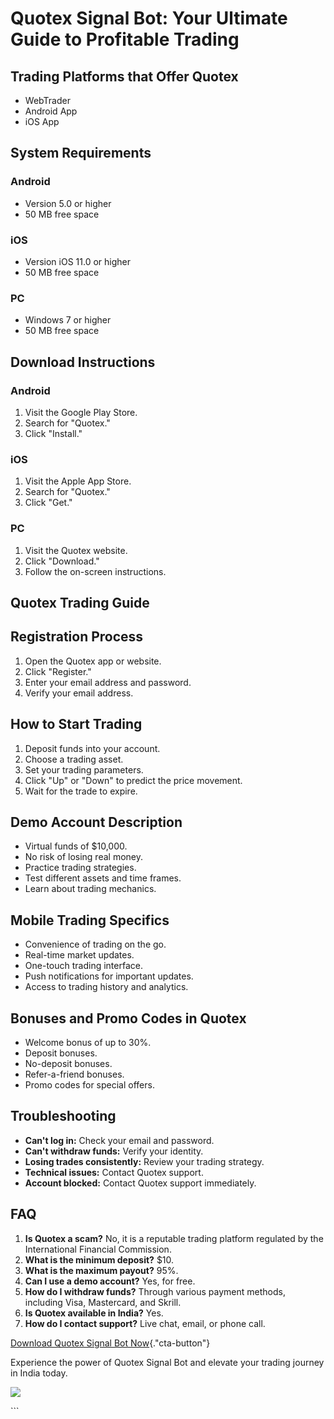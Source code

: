 # Quotex Signal Bot: Your Ultimate Guide to Profitable Trading

## Trading Platforms that Offer Quotex

-   WebTrader
-   Android App
-   iOS App

## System Requirements

### Android

-   Version 5.0 or higher
-   50 MB free space

### iOS

-   Version iOS 11.0 or higher
-   50 MB free space

### PC

-   Windows 7 or higher
-   50 MB free space

## Download Instructions

### Android

1.  Visit the Google Play Store.
2.  Search for "Quotex."
3.  Click "Install."

### iOS

1.  Visit the Apple App Store.
2.  Search for "Quotex."
3.  Click "Get."

### PC

1.  Visit the Quotex website.
2.  Click "Download."
3.  Follow the on-screen instructions.

## Quotex Trading Guide

## Registration Process

1.  Open the Quotex app or website.
2.  Click "Register."
3.  Enter your email address and password.
4.  Verify your email address.

## How to Start Trading

1.  Deposit funds into your account.
2.  Choose a trading asset.
3.  Set your trading parameters.
4.  Click "Up" or "Down" to predict the price movement.
5.  Wait for the trade to expire.

## Demo Account Description

-   Virtual funds of \$10,000.
-   No risk of losing real money.
-   Practice trading strategies.
-   Test different assets and time frames.
-   Learn about trading mechanics.

## Mobile Trading Specifics

-   Convenience of trading on the go.
-   Real-time market updates.
-   One-touch trading interface.
-   Push notifications for important updates.
-   Access to trading history and analytics.

## Bonuses and Promo Codes in Quotex

-   Welcome bonus of up to 30%.
-   Deposit bonuses.
-   No-deposit bonuses.
-   Refer-a-friend bonuses.
-   Promo codes for special offers.

## Troubleshooting

-   **Can\'t log in:** Check your email and password.
-   **Can\'t withdraw funds:** Verify your identity.
-   **Losing trades consistently:** Review your trading strategy.
-   **Technical issues:** Contact Quotex support.
-   **Account blocked:** Contact Quotex support immediately.

## FAQ

1.  **Is Quotex a scam?** No, it is a reputable trading platform
    regulated by the International Financial Commission.
2.  **What is the minimum deposit?** \$10.
3.  **What is the maximum payout?** 95%.
4.  **Can I use a demo account?** Yes, for free.
5.  **How do I withdraw funds?** Through various payment methods,
    including Visa, Mastercard, and Skrill.
6.  **Is Quotex available in India?** Yes.
7.  **How do I contact support?** Live chat, email, or phone call.

[Download Quotex Signal Bot
Now](\%22https://traff.sbs/brokerqxlid\%22){."cta-button"}

Experience the power of Quotex Signal Bot and elevate your trading
journey in India today.

[![](https://static.quotex.io/files/4_en/300_250.jpg)](https://traff.sbs/brokerqxlid)

\`\`\`

